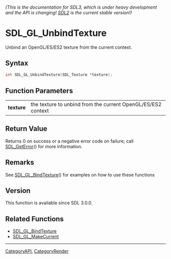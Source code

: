 ###### (This is the documentation for SDL3, which is under heavy development and the API is changing! [SDL2](https://wiki.libsdl.org/SDL2/) is the current stable version!)
# SDL_GL_UnbindTexture

Unbind an OpenGL/ES/ES2 texture from the current context.

## Syntax

```c
int SDL_GL_UnbindTexture(SDL_Texture *texture);

```

## Function Parameters

|                 |                                                              |
| --------------- | ------------------------------------------------------------ |
| **texture**     | the texture to unbind from the current OpenGL/ES/ES2 context |

## Return Value

Returns 0 on success or a negative error code on failure; call
[SDL_GetError](SDL_GetError.md)() for more information.

## Remarks

See [SDL_GL_BindTexture](SDL_GL_BindTexture.md)() for examples on how to use
these functions

## Version

This function is available since SDL 3.0.0.

## Related Functions

* [SDL_GL_BindTexture](SDL_GL_BindTexture.md)
* [SDL_GL_MakeCurrent](SDL_GL_MakeCurrent.md)

----
[CategoryAPI](CategoryAPI.md), [CategoryRender](CategoryRender.md)

